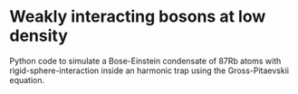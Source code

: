 # Weakly interacting bosons at low density

Python code to simulate a Bose-Einstein condensate of 87Rb atoms with rigid-sphere-interaction inside an harmonic trap using the Gross-Pitaevskii equation.
